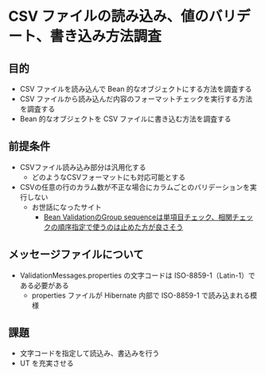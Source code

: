 # CSV ファイルの読み込み、値のバリデート、書き込み方法調査

## 目的  
* CSV ファイルを読み込んで Bean 的なオブジェクトにする方法を調査する  
* CSV ファイルから読み込んだ内容のフォーマットチェックを実行する方法を調査する  
* Bean 的なオブジェクトを CSV ファイルに書き込む方法を調査する

## 前提条件  

* CSVファイル読み込み部分は汎用化する  
  * どのようなCSVフォーマットにも対応可能とする  
* CSVの任意の行のカラム数が不正な場合にカラムごとのバリデーションを実行しない
  * お世話になったサイト
    * [Bean ValidationのGroup sequenceは単項目チェック、相関チェックの順序指定で使うのは止めた方が良さそう](https://qiita.com/eiryu/items/95a206d617bd2b956953)

## メッセージファイルについて

* ValidationMessages.properties の文字コードは ISO-8859-1（Latin-1）である必要がある  
  * properties ファイルが Hibernate 内部で ISO-8859-1 で読み込まれる模様  

## 課題

* 文字コードを指定して読込み、書込みを行う  
* UT を充実させる  

